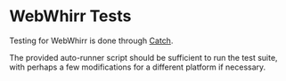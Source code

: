 # WebWhirr Tests

Testing for WebWhirr is done through [Catch](https://github.com/philsquared/Catch/). 

The provided auto-runner script should be sufficient to run the test suite, with perhaps a few modifications for a different platform if necessary.
